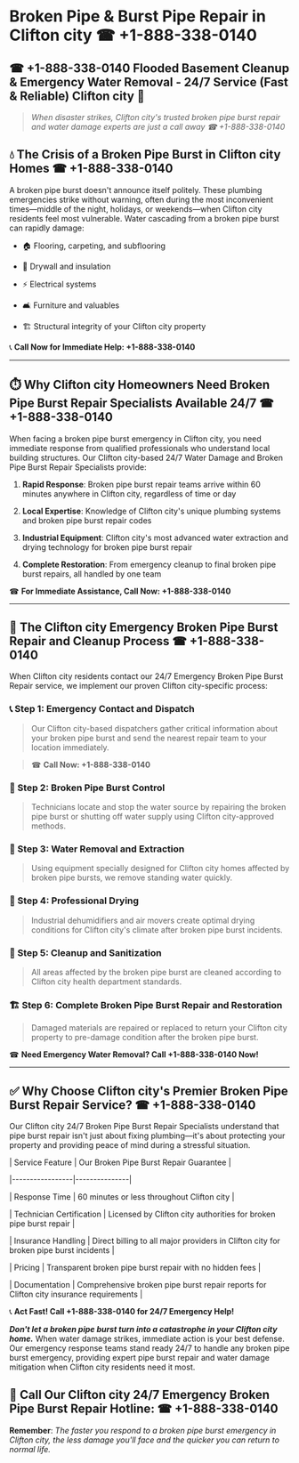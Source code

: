 # Broken Pipe & Burst Pipe Repair in Clifton city ☎ +1-888-338-0140  
## ☎ +1-888-338-0140 Flooded Basement Cleanup & Emergency Water Removal - 24/7 Service (Fast & Reliable) Clifton city 🚨  

> *When disaster strikes, Clifton city's trusted broken pipe burst repair and water damage experts are just a call away ☎ +1-888-338-0140*  

## 💧 The Crisis of a Broken Pipe Burst in Clifton city Homes ☎ +1-888-338-0140  

A broken pipe burst doesn't announce itself politely. These plumbing emergencies strike without warning, often during the most inconvenient times—middle of the night, holidays, or weekends—when Clifton city residents feel most vulnerable. Water cascading from a broken pipe burst can rapidly damage:  

* 🏠 Flooring, carpeting, and subflooring  
* 🧱 Drywall and insulation  
* ⚡ Electrical systems  
* 🛋️ Furniture and valuables  
* 🏗️ Structural integrity of your Clifton city property  

📞 **Call Now for Immediate Help: +1-888-338-0140**  

---  

## ⏱️ Why Clifton city Homeowners Need Broken Pipe Burst Repair Specialists Available 24/7 ☎ +1-888-338-0140  

When facing a broken pipe burst emergency in Clifton city, you need immediate response from qualified professionals who understand local building structures. Our Clifton city-based 24/7 Water Damage and Broken Pipe Burst Repair Specialists provide:  

1. **Rapid Response**: Broken pipe burst repair teams arrive within 60 minutes anywhere in Clifton city, regardless of time or day  
2. **Local Expertise**: Knowledge of Clifton city's unique plumbing systems and broken pipe burst repair codes  
3. **Industrial Equipment**: Clifton city's most advanced water extraction and drying technology for broken pipe burst repair  
4. **Complete Restoration**: From emergency cleanup to final broken pipe burst repairs, all handled by one team  

☎ **For Immediate Assistance, Call Now: +1-888-338-0140**  

---  

## 🔧 The Clifton city Emergency Broken Pipe Burst Repair and Cleanup Process ☎ +1-888-338-0140  

When Clifton city residents contact our 24/7 Emergency Broken Pipe Burst Repair service, we implement our proven Clifton city-specific process:  

### 📞 Step 1: Emergency Contact and Dispatch  
> Our Clifton city-based dispatchers gather critical information about your broken pipe burst and send the nearest repair team to your location immediately.  
> ☎ **Call Now: +1-888-338-0140**  

### 🚿 Step 2: Broken Pipe Burst Control  
> Technicians locate and stop the water source by repairing the broken pipe burst or shutting off water supply using Clifton city-approved methods.  

### 🌊 Step 3: Water Removal and Extraction  
> Using equipment specially designed for Clifton city homes affected by broken pipe bursts, we remove standing water quickly.  

### 💨 Step 4: Professional Drying  
> Industrial dehumidifiers and air movers create optimal drying conditions for Clifton city's climate after broken pipe burst incidents.  

### 🧼 Step 5: Cleanup and Sanitization  
> All areas affected by the broken pipe burst are cleaned according to Clifton city health department standards.  

### 🏗️ Step 6: Complete Broken Pipe Burst Repair and Restoration  
> Damaged materials are repaired or replaced to return your Clifton city property to pre-damage condition after the broken pipe burst.  

☎ **Need Emergency Water Removal? Call +1-888-338-0140 Now!**  

---  

## ✅ Why Choose Clifton city's Premier Broken Pipe Burst Repair Service? ☎ +1-888-338-0140  

Our Clifton city 24/7 Broken Pipe Burst Repair Specialists understand that pipe burst repair isn't just about fixing plumbing—it's about protecting your property and providing peace of mind during a stressful situation.  

| Service Feature | Our Broken Pipe Burst Repair Guarantee |  
|-----------------|---------------|  
| Response Time | 60 minutes or less throughout Clifton city |  
| Technician Certification | Licensed by Clifton city authorities for broken pipe burst repair |  
| Insurance Handling | Direct billing to all major providers in Clifton city for broken pipe burst incidents |  
| Pricing | Transparent broken pipe burst repair with no hidden fees |  
| Documentation | Comprehensive broken pipe burst repair reports for Clifton city insurance requirements |  

📞 **Act Fast! Call +1-888-338-0140 for 24/7 Emergency Help!**  

***Don't let a broken pipe burst turn into a catastrophe in your Clifton city home.*** When water damage strikes, immediate action is your best defense. Our emergency response teams stand ready 24/7 to handle any broken pipe burst emergency, providing expert pipe burst repair and water damage mitigation when Clifton city residents need it most.  

## 📱 Call Our Clifton city 24/7 Emergency Broken Pipe Burst Repair Hotline: ☎ +1-888-338-0140  

**Remember**: *The faster you respond to a broken pipe burst emergency in Clifton city, the less damage you'll face and the quicker you can return to normal life.*